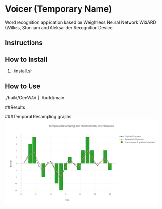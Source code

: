 # Voicer (Temporary Name)

Word recognition application based on Weightless Neural Network WiSARD (Wilkes, Stonham and Aleksander Recognition Device)

## Instructions

## How to Install

1. ./install.sh

## How to Use

./build/GenWAV | ./build/main

##Results

###Temporal Resampling graphs
![Temporal Resampling and Thermometer downscale](https://github.com/FogoDev/voicer/blob/master/results/temporal%20resampling%20and%20thermometer%208%20downscale.png?raw=true)
